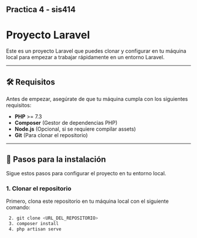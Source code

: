 
## Practica 4 - sis414
# Proyecto Laravel

Este es un proyecto Laravel que puedes clonar y configurar en tu máquina local para empezar a trabajar rápidamente en un entorno Laravel.

---

## 🛠️ Requisitos

Antes de empezar, asegúrate de que tu máquina cumpla con los siguientes requisitos:

- **PHP** >= 7.3
- **Composer** (Gestor de dependencias PHP)
- **Node.js** (Opcional, si se requiere compilar assets)
- **Git** (Para clonar el repositorio)

---

## 🚀 Pasos para la instalación

Sigue estos pasos para configurar el proyecto en tu entorno local.

### 1. Clonar el repositorio

Primero, clona este repositorio en tu máquina local con el siguiente comando:

```bash
 2. git clone <URL_DEL_REPOSITORIO>
 3. composer install
 4. php artisan serve
